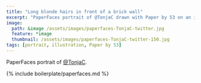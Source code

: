 ```yaml
---
title: "Long blonde hairs in front of a brick wall"
excerpt: "PaperFaces portrait of @TonjaC drawn with Paper by 53 on an iPad."
image: 
  path: &image /assets/images/paperfaces-TonjaC-twitter.jpg 
  feature: *image
  thumbnail: /assets/images/paperfaces-TonjaC-twitter-150.jpg
tags: [portrait, illustration, Paper by 53]
---
```


PaperFaces portrait of [@TonjaC](http://twitter.com/TonjaC).

{% include boilerplate/paperfaces.md %}
